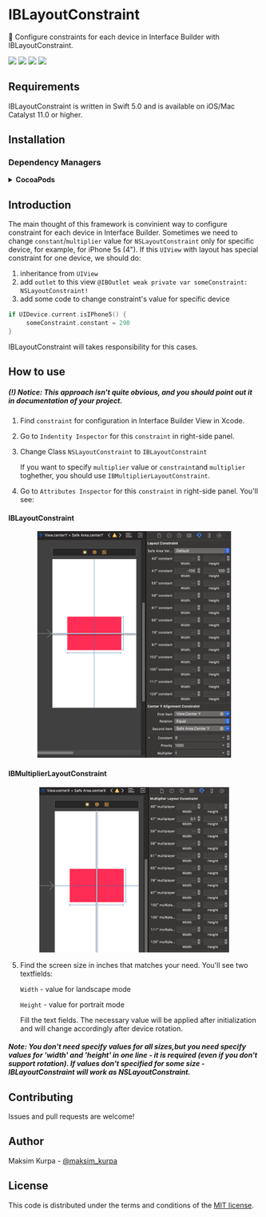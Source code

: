# IBLayoutConstraint
📏 Configure constraints for each device in Interface Builder with IBLayoutConstraint.
<p align="left">
  <p align="left">
    <a href="https://swift.org"><img src="https://img.shields.io/badge/Swift-5.0-orange.svg?style=flat"></a>
    <a href="https://github.com/MaksimKurpa/IBLayoutConstraint"><img src="https://img.shields.io/cocoapods/p/IBLayoutConstraint.svg"></a>
    <a href="https://github.com/MaksimKurpa/IBLayoutConstraint"><img src="https://img.shields.io/cocoapods/v/IBLayoutConstraint.svg"></a>
	<a href="https://raw.githubusercontent.com/IBLayoutConstraint/master/LICENSE"><img src="https://img.shields.io/cocoapods/l/IBLayoutConstraint.svg"></a>
  </p>
</p>

## Requirements
IBLayoutConstraint is written in Swift 5.0 and is available on iOS/Mac Catalyst 11.0 or higher.

## Installation

### Dependency Managers
<details>
  <summary><strong>CocoaPods</strong></summary>

[CocoaPods](http://cocoapods.org) is a dependency manager for Cocoa projects. You can install it with the following command:

```bash
$ gem install cocoapods
```

To integrate IBLayoutConstraint into your Xcode project using CocoaPods, specify it in your `Podfile`:

```ruby
source 'https://cdn.cocoapods.org/'
platform :ios, '11.0'

pod 'IBLayoutConstraint'
```

Then, run the following command:

```bash
$ pod install
```

</details>

## Introduction

The main thought of this framework is convinient way to configure constraint for each device in Interface Builder.
Sometimes we need to change `constant`/`multiplier` value for `NSLayoutConstraint` only for specific device, for example, for iPhone 5s (4").
If this `UIView` with layout has special constraint for one device, we should do:

1. inheritance from `UIView`
2. add `outlet` to this view `@IBOutlet weak private var someConstraint: NSLayoutConstraint!` 
3. add some code to change constraint's value for specific device 
```Swift
if UIDevice.current.isIPhone5() {
     someConstraint.constant = 290
}
```

IBLayoutConstraint will takes responsibility for this cases.

## How to use

<h5> (!) Notice: This approach isn't quite obvious, and you should point out it in documentation of your project.
 </h5>

1. Find `constraint` for configuration in Interface Builder View in Xcode.
2. Go to `Indentity Inspector` for this `constraint` in right-side panel.
3. Change Class `NSLayoutConstraint` to `IBLayoutConstraint`

    If you want to specify `multiplier` value or `constraint`and `multiplier` toghether, you should use `IBMultiplierLayoutConstraint`.

4. Go to `Attributes Inspector` for this `constraint` in right-side panel. You'll see:

#### IBLayoutConstraint

<div align="center">
    <img width="388" height="454" src="https://github.com/MaksimKurpa/IBLayoutConstraint/raw/master/docs/ib_screen_1.png" alt="IBLayoutConstraint">
</div>

#### IBMultiplierLayoutConstraint

<div align="center">
    <img width="380" height="331" src="https://github.com/MaksimKurpa/IBLayoutConstraint/raw/master/docs/ib_screen_2.png" alt="IBLayoutConstraint">
</div>

5. Find the screen size in inches that matches your need. You'll see two textfields:

   `Width` - value for landscape mode
   
   `Height` - value for portrait mode
   
   Fill the text fields. The necessary value will be applied after initialization and will change accordingly after device rotation.
   
##### Note: You don't need specify values for all sizes,but you need specify values for 'width' and 'height' in one line - it is required (even if you don't support rotation). If values don't specified for some size - IBLayoutConstraint will work as NSLayoutConstraint.

## Contributing

Issues and pull requests are welcome!

## Author

Maksim Kurpa - [@maksim_kurpa](https://twitter.com/maksim_kurpa)

## License

This code is distributed under the terms and conditions of the [MIT license](https://raw.githubusercontent.com/MaksimKurpa/IBLayoutConstraint/master/LICENSE). 
